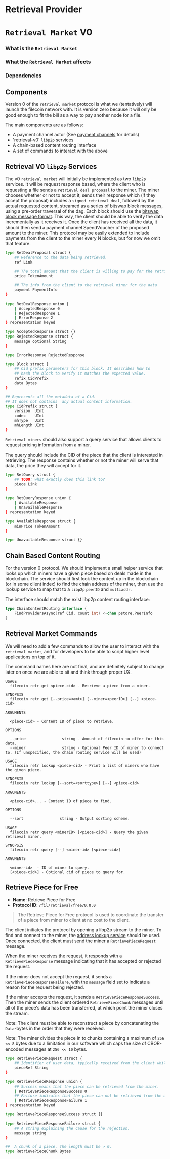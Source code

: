 # Retrieval Provider

# `Retrieval Market` V0

### What is the `Retrieval Market`

### What the `Retrieval Market` affects

### Dependencies

## Components

Version 0 of the `retrieval market` protocol is what we (tentatively) will launch the filecoin network with. It is version zero because it will only be good enough to fit the bill as a way to pay another node for a file.

The main components are as follows:

- A payment channel actor (See [payment channels](payment-channels.md) for details)
- 'retrieval-v0' `libp2p` services
- A chain-based content routing interface
- A set of commands to interact with the above

## Retrieval V0 `libp2p` Services

The v0 `retrieval market` will initially be implemented as two `libp2p` services. It will be request response based, where the client who is requesting a file sends a `retrieval deal proposal` to the miner. The miner chooses whether or not to accept it, sends their response which (if they accept the proposal) includes a `signed retrieval deal`, followed by the actual requested content, streamed as a series of bitswap block messages, using a pre-order traversal of the dag. Each block should use the [bitswap block message format](https://github.com/ipfs/go-bitswap/blob/c980d7ed36f278e93828acf920f3a911e8263265/message/message.go#L228). This way, the client should be able to verify the data incrementally as it receives it. Once the client has received all the data, it should then send a payment channel SpendVoucher of the proposed amount to the miner. This protocol may be easily extended to include payments from the client to the miner every N blocks, but for now we omit that feature.

```sh
type RetDealProposal struct {
	## Reference to the data being retrieved.
	ref Link

	## The total amount that the client is willing to pay for the retrieval of the data.
	price TokenAmount

	## The info from the client to the retrieval miner for the data
	payment PaymentInfo
}

type RetDealResponse union {
    | AcceptedResponse 0
    | RejectedResponse 1
    | ErrorResponse 2
} representation keyed

type AcceptedResponse struct {}
type RejectedResponse struct {
    message optional String
}

type ErrorResponse RejectedResponse

type Block struct {
	## Cid prefix parameters for this block. It describes how to
	## hash the block to verify it matches the expected value.
	refix CidPrefix
	data Bytes
}

## Represents all the metadata of a Cid.
## It does not contains  any actual content information.
type CidPrefix struct {
	version  UInt
	codec    UInt
	mhType   UInt
	mhLength UInt
}
```

`Retrieval miners` should also support a query service that allows clients to request pricing information from a miner.

The query should include the CID of the piece that the client is interested in retrieving. The response contains whether or not the miner will serve that data, the price they will accept for it.

```sh
type RetQuery struct {
    ## TODO: what exactly does this link to?
	piece Link
}

type RetQueryResponse union {
    | AvailableResponse
    | UnavailableResponse
} representation keyed

type AvailableResponse struct {
	minPrice TokenAmount
}

type UnavailableResponse struct {}
```

## Chain Based Content Routing

For the version 0 protocol. We should implement a small helper service that looks up which miners have a given piece based on deals made in the blockchain. The service should first look the content up in the blockchain (or in some client index) to find the chain address of the miner, then use the lookup service to map that to a `libp2p` `peerID` and `multiaddr`.

The interface should match the exist libp2p content routing interface:

```go
type ChainContentRouting interface {
	FindProvidersAsync(ref Cid, count int) <-chan pstore.PeerInfo
}
```

## Retrieval Market Commands

We will need to add a few commands to allow the user to interact with the `retrieval market`, and for developers to be able to script higher level applications on top of it.

The command names here are not final, and are definitely subject to change later on once we are able to sit and think through proper UX.

```text
USAGE
  filecoin retr get <piece-cid> - Retrieve a piece from a miner.

SYNOPSIS
  filecoin retr get [--price=<amt>] [--miner=<peerID>] [--] <piece-cid>

ARGUMENTS

  <piece-cid> - Content ID of piece to retrieve.

OPTIONS

  --price                string - Amount of filecoin to offer for this data.
  --miner                string - Optional Peer ID of miner to connect to. (If unspecified, the chain routing service will be used)
```

```text
USAGE
  filecoin retr lookup <piece-cid> - Print a list of miners who have the given piece.

SYNOPSIS
  filecoin retr lookup [--sort=<sorttype>] [--] <piece-cid>

ARGUMENTS

  <piece-cid>... - Content ID of piece to find.

OPTIONS

  --sort                string - Output sorting scheme.
```

```text
USAGE
  filecoin retr query <minerID> [<piece-cid>] - Query the given retrieval miner.

SYNOPSIS
  filecoin retr query [--] <miner-id> [<piece-cid>]

ARGUMENTS

  <miner-id>  - ID of miner to query.
  [<piece-cid>] - Optional cid of piece to query for.
```






## Retrieve Piece for Free

- **Name**: Retrieve Piece for Free
- **Protocol ID**: `/fil/retrieval/free/0.0.0`

> The Retrieve Piece for Free protocol is used to coordinate the transfer of a piece from miner to client at no cost to the client.

The client initiates the protocol by opening a libp2p stream to the miner. To find and connect to the miner, the [address lookup service](lookup-service.md) should be used. Once connected, the client must send the miner a `RetrievePieceRequest` message.

When the miner receives the request, it responds with a `RetrievePieceResponse` message indicating that it has accepted or rejected the request.

If the miner does not accept the request, it sends a `RetrievePieceResponseFailure`, with the `message` field set to indicate a reason for the request being rejected.

If the miner accepts the request, it sends a `RetrievePieceResponseSuccess`. Then the miner sends the client ordered `RetrievePieceChunk` messages until all of the piece's data has been transferred, at which point the miner closes the stream.

Note: The client must be able to reconstruct a piece by concatenating the `Data`-bytes in the order that they were received.

Note: The miner divides the piece in to chunks containing a maximum of `256 << 8` bytes due to a limitation in our software which caps the size of CBOR-encoded messages at `256 << 10` bytes.

```sh
type RetrievePieceRequest struct {
	## Identifier of user data, typically received from the client while consummating a storage deal.
	pieceRef String
}
```

```sh
type RetrievePieceResponse union {
    ## Success means that the piece can be retrieved from the miner.
    | RetrievePieceResponseSuccess 0
	## Failure indicates that the piece can not be retrieved from the miner.
    | RetrievePieceResponseFailure 1
} representation keyed

type RetrievePieceResponseSuccess struct {}

type RetrievePieceResponseFailure struct {
	## A string explaining the cause for the rejection.
	message string
}
```

```sh
##  A chunk of a piece. The length must be > 0.
type RetrievePieceChunk Bytes
```
